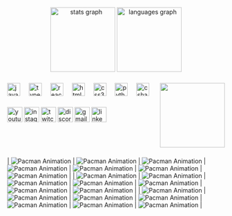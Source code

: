 ###

<div align="center">
  <img src="https://github-readme-stats.vercel.app/api?username=nchola&hide_title=false&hide_rank=false&show_icons=true&include_all_commits=true&count_private=true&disable_animations=false&theme=dracula&locale=en&hide_border=false" height="150" alt="stats graph"  />
  <img src="https://github-readme-stats.vercel.app/api/top-langs?username=nchola&locale=en&hide_title=false&layout=compact&card_width=320&langs_count=5&theme=dracula&hide_border=false" height="150" alt="languages graph"  />
</div>

###

<img align="right" height="150" src="https://i.imgflip.com/65efzo.gif"  />

###

<div align="left">
  <img src="https://cdn.jsdelivr.net/gh/devicons/devicon/icons/javascript/javascript-original.svg" height="30" alt="javascript logo"  />
  <img width="12" />
  <img src="https://cdn.jsdelivr.net/gh/devicons/devicon/icons/typescript/typescript-original.svg" height="30" alt="typescript logo"  />
  <img width="12" />
  <img src="https://cdn.jsdelivr.net/gh/devicons/devicon/icons/react/react-original.svg" height="30" alt="react logo"  />
  <img width="12" />
  <img src="https://cdn.jsdelivr.net/gh/devicons/devicon/icons/html5/html5-original.svg" height="30" alt="html5 logo"  />
  <img width="12" />
  <img src="https://cdn.jsdelivr.net/gh/devicons/devicon/icons/css3/css3-original.svg" height="30" alt="css3 logo"  />
  <img width="12" />
  <img src="https://cdn.jsdelivr.net/gh/devicons/devicon/icons/python/python-original.svg" height="30" alt="python logo"  />
  <img width="12" />
  <img src="https://cdn.jsdelivr.net/gh/devicons/devicon/icons/csharp/csharp-original.svg" height="30" alt="csharp logo"  />
</div>

###

<div align="left">
  <img src="https://img.shields.io/static/v1?message=Youtube&logo=youtube&label=&color=FF0000&logoColor=white&labelColor=&style=for-the-badge" height="35" alt="youtube logo"  />
  <img src="https://img.shields.io/static/v1?message=Instagram&logo=instagram&label=&color=E4405F&logoColor=white&labelColor=&style=for-the-badge" height="35" alt="instagram logo"  />
  <img src="https://img.shields.io/static/v1?message=Twitch&logo=twitch&label=&color=9146FF&logoColor=white&labelColor=&style=for-the-badge" height="35" alt="twitch logo"  />
  <img src="https://img.shields.io/static/v1?message=Discord&logo=discord&label=&color=7289DA&logoColor=white&labelColor=&style=for-the-badge" height="35" alt="discord logo"  />
  <img src="https://img.shields.io/static/v1?message=Gmail&logo=gmail&label=&color=D14836&logoColor=white&labelColor=&style=for-the-badge" height="35" alt="gmail logo"  />
  <img src="https://img.shields.io/static/v1?message=LinkedIn&logo=linkedin&label=&color=0077B5&logoColor=white&labelColor=&style=for-the-badge" height="35" alt="linkedin logo"  />
</div>

###

<br clear="both">

###
| ![Pacman Animation](https://raw.githubusercontent.com/nchola/nchola/main/pacman.svg) | ![Pacman Animation](https://raw.githubusercontent.com/nchola/nchola/main/pacman.svg) | ![Pacman Animation](https://raw.githubusercontent.com/nchola/nchola/main/pacman.svg) | ![Pacman Animation](https://raw.githubusercontent.com/nchola/nchola/main/pacman.svg) | ![Pacman Animation](https://raw.githubusercontent.com/nchola/nchola/main/pacman.svg) | ![Pacman Animation](https://raw.githubusercontent.com/nchola/nchola/main/pacman.svg) | ![Pacman Animation](https://raw.githubusercontent.com/nchola/nchola/main/pacman.svg) |
| ![Pacman Animation](https://raw.githubusercontent.com/nchola/nchola/main/pacman.svg) | ![Pacman Animation](https://raw.githubusercontent.com/nchola/nchola/main/pacman.svg) | ![Pacman Animation](https://raw.githubusercontent.com/nchola/nchola/main/pacman.svg) | ![Pacman Animation](https://raw.githubusercontent.com/nchola/nchola/main/pacman.svg) | ![Pacman Animation](https://raw.githubusercontent.com/nchola/nchola/main/pacman.svg) | ![Pacman Animation](https://raw.githubusercontent.com/nchola/nchola/main/pacman.svg) | ![Pacman Animation](https://raw.githubusercontent.com/nchola/nchola/main/pacman.svg) |
| ![Pacman Animation](https://raw.githubusercontent.com/nchola/nchola/main/pacman.svg) | ![Pacman Animation](https://raw.githubusercontent.com/nchola/nchola/main/pacman.svg) | ![Pacman Animation](https://raw.githubusercontent.com/nchola/nchola/main/pacman.svg) | ![Pacman Animation](https://raw.githubusercontent.com/nchola/nchola/main/pacman.svg) | ![Pacman Animation](https://raw.githubusercontent.com/nchola/nchola/main/pacman.svg) | ![Pacman Animation](https://raw.githubusercontent.com/nchola/nchola/main/pacman.svg) | ![Pacman Animation](https://raw.githubusercontent.com/nchola/nchola/main/pacman.svg) |

